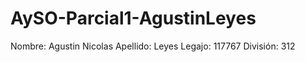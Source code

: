 # AySO-Parcial1-AgustinLeyes

Nombre: Agustin Nicolas
Apellido: Leyes 
Legajo: 117767
División: 312
